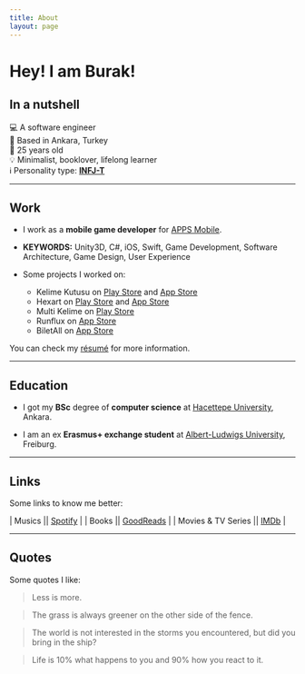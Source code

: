 ```yaml
---
title: About
layout: page
---
```

<!-- ![Profile Image]({{ site.url }}/{{ site.picture }}) -->

# Hey! I am Burak!

## In a nutshell

💻 A software engineer 
<br>
📍 Based in Ankara, Turkey
<br>
🎂 25 years old
<br>
💡 Minimalist, booklover, lifelong learner
<br>
ℹ️ Personality type: [**INFJ-T**](https://www.16personalities.com/profiles/19ea956f7d530)

--- 

## Work

* I work as a **mobile game developer** for [APPS Mobile][3]. 
* **KEYWORDS:** Unity3D, C#, iOS, Swift, Game Development, Software Architecture, Game Design, User Experience 


* Some projects I worked on:
  * Kelime Kutusu on [Play Store](https://play.google.com/store/apps/details?id=tr.com.apps.kk) and [App Store](https://itunes.apple.com/tr/app/kelimekutusu/id1464140890)
  * Hexart on [Play Store](https://play.google.com/store/apps/details?id=tr.com.apps.hexart) and [App Store](https://itunes.apple.com/tr/app/hexart/id1455322595)
  * Multi Kelime on [Play Store](https://play.google.com/store/apps/details?id=com.bif.multikelime)
  * Runflux on [App Store](https://itunes.apple.com/us/app/runflux/id1383179327)
  * BiletAll on [App Store](https://itunes.apple.com/tr/app//id873069066) 

You can check my [résumé](../assets/resume.pdf) for more information.

---

## Education

* I got my **BSc** degree of **computer science**  at [Hacettepe University][1], Ankara. 

* I am an ex **Erasmus+ exchange student** at [Albert-Ludwigs University][2], Freiburg.

---

## Links

Some links to know me better:

| Musics                        || [Spotify][4] |
| Books                         || [GoodReads][5] |
| Movies & TV Series   || [IMDb][6] |

---

## Quotes

Some quotes I like: 

> Less is more.

> The grass is always greener on the other side of the fence.

> The world is not interested in the storms you encountered, but did you bring in the ship?

> Life is 10% what happens to you and 90% how you react to it.


[1]: https://cs.hacettepe.edu.tr
[2]: https://informatik.uni-freiburg.de
[3]: https://apps.com.tr
[4]: https://open.spotify.com/user/bekici 
[5]: https://www.goodreads.com/burakekici 
[6]: https://www.imdb.com/user/ur41656845 
